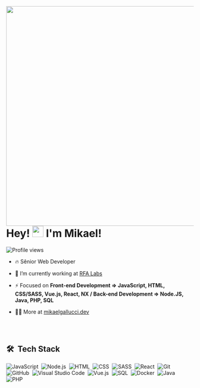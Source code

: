 <img align="right" height="590em" src="https://raw.githubusercontent.com/gist/Mikaelcg/933b7275b8bfc2318009c3aa3d113cb7/raw/d4054a19fbe2cf37a142c6cd30126da261a20cdd/githubcard.svg"/>

<h1 align="left">Hey! <img src="https://raw.githubusercontent.com/kaueMarques/kaueMarques/master/hi.gif" height="30px"> I'm Mikael!</h1>

<p align="left"> <img src="https://komarev.com/ghpvc/?username=Mikaelcg&color=yellow" alt="Profile views" /> </p>

- 🔥 Sênior Web Developer

- 🔭 I’m currently working at [RFA Labs](https://www.rfalabs.ca/)

- ⚡  Focused on **Front-end Development => JavaScript, HTML, CSS/SASS, Vue.js, React, NX / Back-end Development => Node.JS, Java, PHP, SQL**

- 👨‍💻 More at [mikaelgallucci.dev](https://mikaelgallucci.dev)


<br><br>

## 🛠 &nbsp;Tech Stack

![JavaScript](https://img.shields.io/badge/-JavaScript-05122A?style=flat&logo=javascript)&nbsp;
![Node.js](https://img.shields.io/badge/-Node.js-05122A?style=flat&logo=node.js)&nbsp;
![HTML](https://img.shields.io/badge/-HTML-05122A?style=flat&logo=HTML5)&nbsp;
![CSS](https://img.shields.io/badge/-CSS-05122A?style=flat&logo=CSS3&logoColor=1572B6)&nbsp;
![SASS](https://img.shields.io/badge/-SASS-05122A?style=flat&logo=sass)&nbsp;
![React](https://img.shields.io/badge/-React-05122A?style=flat&logo=react)&nbsp;
![Git](https://img.shields.io/badge/-Git-05122A?style=flat&logo=git)&nbsp;
![GitHub](https://img.shields.io/badge/-GitHub-05122A?style=flat&logo=github)&nbsp;
![Visual Studio Code](https://img.shields.io/badge/-Visual%20Studio%20Code-05122A?style=flat&logo=visual-studio-code&logoColor=007ACC)&nbsp;
![Vue.js](https://img.shields.io/badge/-Vue.js-05122A?style=flat&logo=vue.js)&nbsp;
![SQL](https://img.shields.io/badge/-SQL-05122A?style=flat&logo=sql)&nbsp;
![Docker](https://img.shields.io/badge/-Docker-05122A?style=flat&logo=docker)&nbsp;
![Java](https://img.shields.io/badge/-Java-05122A?style=flat&logo=java)&nbsp;
![PHP](https://img.shields.io/badge/-PHP-05122A?style=flat&logo=php)&nbsp;
